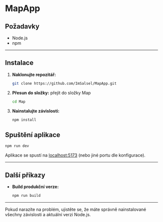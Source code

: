 # MapApp

## Požadavky

- Node.js 
- npm 

---

## Instalace

1. **Naklonujte repozitář:**
   ```sh
   git clone https://github.com/ImSalsel/MapApp.git
   ```

2. **Přesun do složky:**
   přejít do složky Map
   ```sh
   cd Map
   ```

3. **Nainstalujte závislosti:**
   ```sh
   npm install
   ```


## Spuštění aplikace

```sh
npm run dev
```


Aplikace se spustí na [localhost:5173](localhost:5173) (nebo jiné portu dle konfigurace).

---

## Další příkazy

- **Build produkční verze:**
  ```sh
  npm run build
  ```

---



Pokud narazíte na problém, ujistěte se, že máte správně nainstalované všechny závislosti a aktuální verzi Node.js.

